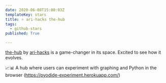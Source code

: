 ```yaml
---
date: 2020-06-08T15:00:03Z
templateKey: stars
title: ⭐ ari-hacks the-hub
tags:
  - github-stars
published: True

---
```


[the-hub](https://github.com/ari-hacks/the-hub) by [ari-hacks](https://github.com/ari-hacks) is a game-changer in its space. Excited to see how it evolves.

📈📊 A hub where users can experiment with graphing and Python in the browser (https://pyodide-experiment.herokuapp.com/)
